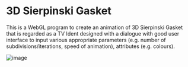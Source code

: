 # 3D Sierpinski Gasket
This is a WebGL program to create an animation of 3D Sierpinski Gasket that is regarded as a TV Ident designed with a dialogue with good user interface to input various appropriate parameters (e.g. number of subdivisions/iterations, speed of animation), attributes (e.g. colours).

![image](https://user-images.githubusercontent.com/85170160/209455595-91483717-bb38-4d58-bc4d-19a51075cd62.png)
